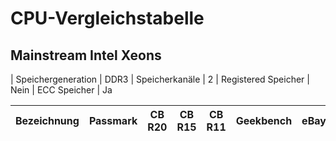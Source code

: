 # CPU-Vergleichstabelle

## Mainstream Intel Xeons

| Speichergeneration  | DDR3
| Speicherkanäle      | 2
| Registered Speicher | Nein
| ECC Speicher        | Ja


| Bezeichnung | Passmark | CB R20 | CB R15 | CB R11 | Geekbench | eBay |
|-------------|----------|--------|--------|--------|-----------|------|
